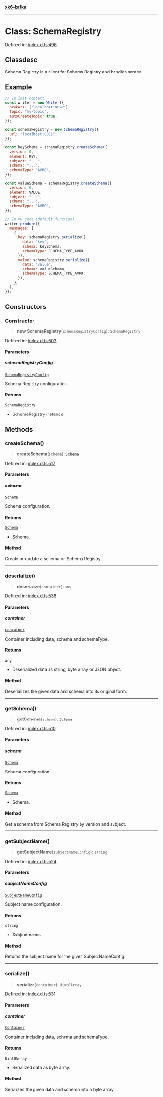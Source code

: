 [**xk6-kafka**](../README.md)

---

# Class: SchemaRegistry

Defined in: [index.d.ts:496](https://github.com/mostafa/xk6-kafka/blob/main/api-docs/index.d.ts#L496)

## Classdesc

Schema Registry is a client for Schema Registry and handles serdes.

## Example

```javascript
// In init context
const writer = new Writer({
  brokers: ["localhost:9092"],
  topic: "my-topic",
  autoCreateTopic: true,
});

const schemaRegistry = new SchemaRegistry({
  url: "localhost:8081",
});

const keySchema = schemaRegistry.createSchema({
  version: 0,
  element: KEY,
  subject: "...",
  schema: "...",
  schemaType: "AVRO",
});

const valueSchema = schemaRegistry.createSchema({
  version: 0,
  element: VALUE,
  subject: "...",
  schema: "...",
  schemaType: "AVRO",
});

// In VU code (default function)
writer.produce({
  messages: [
    {
      key: schemaRegistry.serialize({
        data: "key",
        schema: keySchema,
        schemaType: SCHEMA_TYPE_AVRO,
      }),
      value: schemaRegistry.serialize({
        data: "value",
        schema: valueSchema,
        schemaType: SCHEMA_TYPE_AVRO,
      }),
    },
  ],
});
```

## Constructors

### Constructor

> **new SchemaRegistry**(`schemaRegistryConfig`): `SchemaRegistry`

Defined in: [index.d.ts:503](https://github.com/mostafa/xk6-kafka/blob/main/api-docs/index.d.ts#L503)

#### Parameters

##### schemaRegistryConfig

[`SchemaRegistryConfig`](../interfaces/SchemaRegistryConfig.md)

Schema Registry configuration.

#### Returns

`SchemaRegistry`

- SchemaRegistry instance.

## Methods

### createSchema()

> **createSchema**(`schema`): [`Schema`](../interfaces/Schema.md)

Defined in: [index.d.ts:517](https://github.com/mostafa/xk6-kafka/blob/main/api-docs/index.d.ts#L517)

#### Parameters

##### schema

[`Schema`](../interfaces/Schema.md)

Schema configuration.

#### Returns

[`Schema`](../interfaces/Schema.md)

- Schema.

#### Method

Create or update a schema on Schema Registry.

---

### deserialize()

> **deserialize**(`container`): `any`

Defined in: [index.d.ts:538](https://github.com/mostafa/xk6-kafka/blob/main/api-docs/index.d.ts#L538)

#### Parameters

##### container

[`Container`](../interfaces/Container.md)

Container including data, schema and schemaType.

#### Returns

`any`

- Deserialized data as string, byte array or JSON object.

#### Method

Deserializes the given data and schema into its original form.

---

### getSchema()

> **getSchema**(`schema`): [`Schema`](../interfaces/Schema.md)

Defined in: [index.d.ts:510](https://github.com/mostafa/xk6-kafka/blob/main/api-docs/index.d.ts#L510)

#### Parameters

##### schema

[`Schema`](../interfaces/Schema.md)

Schema configuration.

#### Returns

[`Schema`](../interfaces/Schema.md)

- Schema.

#### Method

Get a schema from Schema Registry by version and subject.

---

### getSubjectName()

> **getSubjectName**(`subjectNameConfig`): `string`

Defined in: [index.d.ts:524](https://github.com/mostafa/xk6-kafka/blob/main/api-docs/index.d.ts#L524)

#### Parameters

##### subjectNameConfig

[`SubjectNameConfig`](../interfaces/SubjectNameConfig.md)

Subject name configuration.

#### Returns

`string`

- Subject name.

#### Method

Returns the subject name for the given SubjectNameConfig.

---

### serialize()

> **serialize**(`container`): `Uint8Array`

Defined in: [index.d.ts:531](https://github.com/mostafa/xk6-kafka/blob/main/api-docs/index.d.ts#L531)

#### Parameters

##### container

[`Container`](../interfaces/Container.md)

Container including data, schema and schemaType.

#### Returns

`Uint8Array`

- Serialized data as byte array.

#### Method

Serializes the given data and schema into a byte array.
